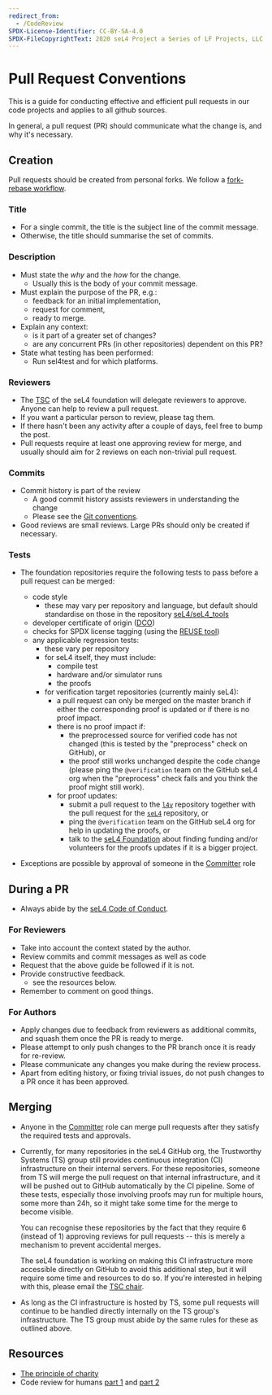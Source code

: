 ```yaml
---
redirect_from:
  - /CodeReview
SPDX-License-Identifier: CC-BY-SA-4.0
SPDX-FileCopyrightText: 2020 seL4 Project a Series of LF Projects, LLC.
---
```


# Pull Request Conventions

This is a guide for conducting effective and efficient pull requests in our code projects and
applies to all github sources.

In general, a pull request (PR) should communicate what the change is, and why it's necessary.

## Creation

Pull requests should be created from personal forks. We follow a [fork-rebase
workflow](https://www.atlassian.com/git/tutorials/comparing-workflows/forking-workflow).

### Title

- For a single commit, the title is the subject line of the commit message.
- Otherwise, the title should summarise the set of commits.

### Description

- Must state the *why* and the *how* for the change.
    - Usually this is the body of your commit message.
- Must explain the purpose of the PR, e.g.:
    - feedback for an initial implementation,
    - request for comment,
    - ready to merge.
- Explain any context:
    - is it part of a greater set of changes?
    - are any concurrent PRs (in other repositories) dependent on this PR?
- State what testing has been performed:
    - Run sel4test and for which platforms.

### Reviewers

- The [TSC][1] of the seL4 foundation will delegate reviewers to approve. Anyone can help to review a pull request.
- If you want a particular person to review, please tag them.
- If there hasn't been any activity after a couple of days, feel free to bump the post.
- Pull requests require at least one approving review for merge,
  and usually should aim for 2 reviews on each non-trivial pull request.

[1]: https://sel4.systems/Foundation/TSC

### Commits

- Commit history is part of the review
    - A good commit history assists reviewers in understanding the change
    - Please see the [Git conventions](/GitConventions).
- Good reviews are small reviews. Large PRs should only be created if necessary.

### Tests

- The foundation repositories require the following tests to pass
  before a pull request can be merged:
  - code style
    - these may vary per repository and language, but default should
      standardise on those in the repository
      [seL4/seL4_tools](https://github.com/seL4/seL4_tools/tree/master/misc)
  - developer certificate of origin ([DCO][dco])
  - checks for SPDX license tagging (using the [REUSE tool][reuse])
  - any applicable regression tests:
    - these vary per repository
    - for seL4 itself, they must include:
      - compile test
      - hardware and/or simulator runs
      - the proofs
    - for verification target repositories (currently mainly seL4):
      - a pull request can only be merged on the master branch if either
        the corresponding proof is updated or if there is no proof impact.
      - there is no proof impact if:
        - the preprocessed source for verified code has not changed
          (this is tested by the "preprocess" check on GitHub), or
        - the proof still works unchanged despite the code change
          (please ping the `@verification` team on the GitHub seL4 org when
          the "preprocess" check fails and you think the proof might still
          work).
      - for proof updates:
        - submit a pull request to the [`l4v`](https://github.com/seL4/l4v)
          repository together with the
          pull request for the [`seL4`](https://github.com/seL4/seL4)
          repository, or
        - ping the `@verification` team on the GitHub seL4 org for help in
          updating the proofs, or
        - talk to the [seL4 Foundation][foundation] about finding funding
          and/or volunteers for the proofs updates if it is a bigger project.

- Exceptions are possible by approval of someone in the [Committer][Committers] role

[Committers]: roles.html
[Reuse]: https://reuse.software
[DCO]: contributing.html
[foundation]: https://sel4.systems/Foundation/

## During a PR

- Always abide by the [seL4 Code of Conduct](/Conduct).

### For Reviewers

- Take into account the context stated by the author.
- Review commits and commit messages as well as code
- Request that the above guide be followed if it is not.
- Provide constructive feedback.
  - see the resources below.
- Remember to comment on good things.

### For Authors

- Apply changes due to feedback from reviewers as additional commits, and squash them once the PR is
  ready to merge.
- Please attempt to only push changes to the PR branch once it is ready for re-review.
- Please communicate any changes you make during the review process.
- Apart from editing history, or fixing trivial issues, do not push changes to a PR once it has been
  approved.

## Merging

- Anyone in the [Committer][Committers] role can merge pull requests after they
  satisfy the required tests and approvals.

- Currently, for many repositories in the seL4 GitHub org, the
  Trustworthy Systems (TS) group still provides continuous integration
  (CI) infrastructure on their internal servers. For these
  repositories, someone from TS will merge the pull request on that
  internal infrastructure, and it will be pushed out to GitHub
  automatically by the CI pipeline. Some of these tests, especially
  those involving proofs may run for multiple hours, some more than
  24h, so it might take some time for the merge to become visible.

  You can recognise these repositories by the fact that they require 6
  (instead of 1) approving reviews for pull requests -- this is merely a
  mechanism to prevent accidental merges.

  The seL4 foundation is working on making this CI infrastructure more
  accessible directly on GitHub to avoid this additional step, but it
  will require some time and resources to do so. If you're interested
  in helping with this, please email the [TSC chair][TSC].

- As long as the CI infrastructure is hosted by TS, some pull requests
  will continue to be handled directly internally on the TS group's
  infrastructure. The TS group must abide by the same rules for these
  as outlined above.

[TSC]: https://sel4.systems/Foundation/TSC/

## Resources

- [The principle of charity](http://fishbowl.pastiche.org/2009/10/20/the_principle_of_charity_2/)
- Code review for humans [part 1](https://mtlynch.io/human-code-reviews-1/) and [part
  2](https://mtlynch.io/human-code-reviews-2/)

